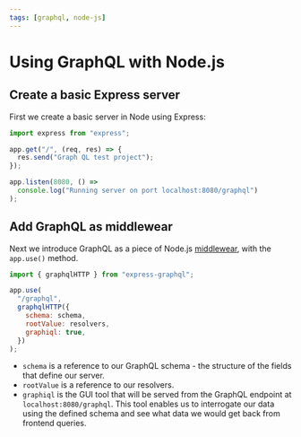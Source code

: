 ```yaml
---
tags: [graphql, node-js]
---
```


# Using GraphQL with Node.js

## Create a basic Express server

First we create a basic server in Node using Express:

```js
import express from "express";

app.get("/", (req, res) => {
  res.send("Graph QL test project");
});

app.listen(8080, () =>
  console.log("Running server on port localhost:8080/graphql")
);
```

## Add GraphQL as middlewear

Next we introduce GraphQL as a piece of Node.js
[middlewear](Middleware_in_NodeJS.md), with the
`app.use()` method.

```js
import { graphqlHTTP } from "express-graphql";

app.use(
  "/graphql",
  graphqlHTTP({
    schema: schema,
    rootValue: resolvers,
    graphiql: true,
  })
);
```

- `schema` is a reference to our GraphQL schema - the structure of the fields
  that define our server.
- `rootValue` is a reference to our resolvers.
- `graphiql` is the GUI tool that will be served from the GraphQL endpoint at
  `localhost:8080/graphql`. This tool enables us to interrogate our data using
  the defined schema and see what data we would get back from frontend queries.
